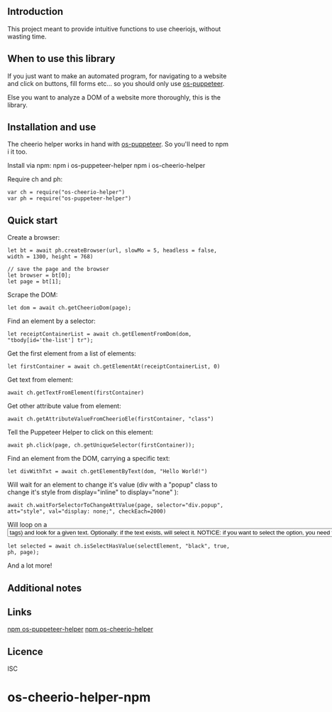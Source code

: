 Introduction
------------

This project meant to provide intuitive functions to use cheeriojs, without wasting time.

## When to use this library
If you just want to make an automated program, for navigating to a website and click on buttons, fill forms etc... so you should only use [os-puppeteer](https://www.npmjs.com/package/os-puppeteer-helper).

Else you want to analyze a DOM of a website more thoroughly, this is the library.


## Installation and use

The cheerio helper works in hand with [os-puppeteer](https://www.npmjs.com/package/os-puppeteer-helper). So you'll need to npm i it too. 

Install via npm:
    npm i os-puppeteer-helper
    npm i os-cheerio-helper
        
Require ch and ph:
        
    var ch = require("os-cheerio-helper")
    var ph = require("os-puppeteer-helper")
 
## Quick start

Create a browser:     
    
    let bt = await ph.createBrowser(url, slowMo = 5, headless = false, width = 1300, height = 768)
        
    // save the page and the browser
    let browser = bt[0];
    let page = bt[1];
        
        
Scrape the DOM:

    let dom = await ch.getCheerioDom(page);
    
Find an element by a selector:

    let receiptContainerList = await ch.getElementFromDom(dom, "tbody[id='the-list'] tr");

Get the first element from a list of elements:

    let firstContainer = await ch.getElementAt(receiptContainerList, 0)
    
Get text from element:

    await ch.getTextFromElement(firstContainer)   
 
Get other attribute value from element:

    await ch.getAttributeValueFromCheerioEle(firstContainer, "class")   
                 
Tell the Puppeteer Helper to click on this element:  

    await ph.click(page, ch.getUniqueSelector(firstContainer));
    
Find an element from the DOM, carrying a specific text:
    
    let divWithTxt = await ch.getElementByText(dom, "Hello World!")    

Will wait for an element to change it's value (div with a "popup" class to change it's style from display="inline" to display="none" ):

    await ch.waitForSelectorToChangeAttValue(page, selector="div.popup", att="style", val="display: none;", checkEach=2000)

Will loop on a <select> element children (<option> tags) and look for a given text.  
Optionally: if the text exists, will select it.  
NOTICE: if you want to select the option, you need to supply a puppeteer helper instance, a page instance, and toggle the selectIfExists to true

    let selected = await ch.isSelectHasValue(selectElement, "black", true, ph, page);
        
And a lot more!

## Additional notes

## Links
[npm os-puppeteer-helper](https://www.npmjs.com/package/os-puppeteer-helper)
[npm os-cheerio-helper](https://www.npmjs.com/package/os-cheerio-helper)

## Licence
ISC


# os-cheerio-helper-npm
